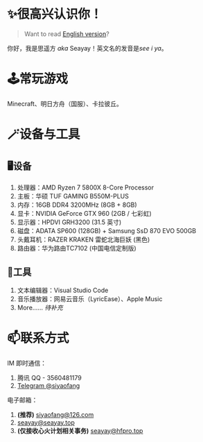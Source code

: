 # ✨很高兴认识你！

> Want to read [English version](https://github.com/Seayay/Seayay/blob/main/README_en.md)?

你好，我是思遥方 *aka* Seayay！英文名的发音是*see i ya*。

# 🕹️常玩游戏

Minecraft、明日方舟（国服）、卡拉彼丘。

# 🪄设备与工具

## 🖥️设备

1. 处理器：AMD Ryzen 7 5800X 8-Core Processor
2. 主板：华硕 TUF GAMING B550M-PLUS
3. 内存：16GB DDR4 3200MHz (8GB + 8GB)
4. 显卡：NVIDIA GeForce GTX 960 (2GB / 七彩虹)
5. 显示器：HPDVI GRH3200 (31.5 英寸)
6. 磁盘：ADATA SP600 (128GB) + Samsung SsD 870 EVO 500GB
7. 头戴耳机：RAZER KRAKEN 雷蛇北海巨妖 (黑色)
8. 路由器：华为路由TC7102 (中国电信定制版)

## 🔧工具

1. 文本编辑器：Visual Studio Code
2. 音乐播放器：网易云音乐（LyricEase）、Apple Music
3. More…… *待补充*

# 📫联系方式

IM 即时通信：

1. 腾讯 QQ - 3560481179
2. [Telegram @siyaofang](https://t.me/siyaofang)

电子邮箱：

1. **(推荐)** [siyaofang@126.com](mailto://siyaofang@126.com)
2. [seayay@seayay.top](mailto://seayay@seayay.top)
3. **(仅接收心火计划相关事务)** [seayay@hfpro.top](mailto://seayay@hfpro.top)
